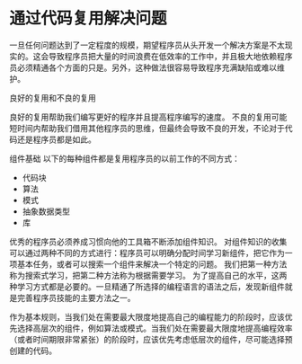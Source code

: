 # 通过代码复用解决问题

一旦任何问题达到了一定程度的规模，期望程序员从头开发一个解决方案是不太现实的。这会导致程序员把大量的时间浪费在低效率的工作中，并且极大地依赖程序员必须精通各个方面的只是。另外，这种做法很容易导致程序充满缺陷或难以维护。

良好的复用和不良的复用

良好的复用帮助我们编写更好的程序并且提高程序编写的速度。
不良的复用可能短时间内帮助我们借用其他程序员的思维，但最终会导致不良的开发，不论对于代码还是程序员都是如此。

组件基础
以下的每种组件都是复用程序员的以前工作的不同方式：

- 代码块
- 算法
- 模式
- 抽象数据类型
- 库

优秀的程序员必须养成习惯向他的工具箱不断添加组件知识。
对组件知识的收集可以通过两种不同的方式进行：程序员可以明确分配时间学习新组件，把它作为一项基本任务，或者可以搜索一个组件来解决一个特定的问题。
我们把第一种方法称为搜索式学习，把第二种方法称为根据需要学习。
为了提高自己的水平，这两种学习方式都是必要的。一旦精通了所选择的编程语言的语法之后，发现新组件就是完善程序员技能的主要方法之一。

作为基本规则，当我们处在需要最大限度地提高自己的编程能力的阶段时，应该优先选择高层次的组件，例如算法或模式。当我们处在需要最大限度地提高编程效率（或者时间期限非常紧张）的阶段时，应该优先考虑低层次的组件，尽可能选择预创建的代码。
